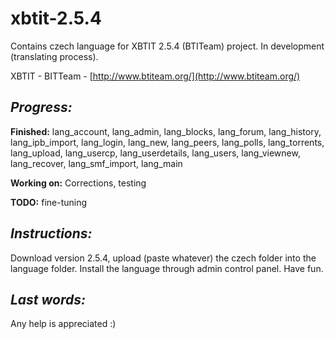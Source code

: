 # xbtit-2.5.4
Contains czech language for XBTIT 2.5.4 (BTITeam) project. In development (translating process).

XBTIT - BITTeam - [http://www.btiteam.org/](http://www.btiteam.org/)

## _Progress:_
**Finished:**
lang_account, lang_admin, lang_blocks, lang_forum, lang_history, lang_ipb_import, lang_login, lang_new, lang_peers, lang_polls, lang_torrents, lang_upload, lang_usercp, lang_userdetails, lang_users, lang_viewnew, lang_recover, lang_smf_import, lang_main

**Working on:**
Corrections, testing

**TODO:**
fine-tuning

## _Instructions:_ 
Download version 2.5.4, upload (paste whatever) the czech folder into the language folder. Install the language through admin control panel. Have fun.

## _Last words:_ 
Any help is appreciated :)
